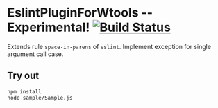 
# EslintPluginForWtools -- Experimental! [![Build Status](https://travis-ci.org/Wandalen/EslintPluginForWtools.svg?branch=master)](https://travis-ci.org/Wandalen/EslintPluginForWtools)

Extends rule `space-in-parens` of `eslint`. Implement exception for single argument call case.

## Try out
```
npm install
node sample/Sample.js
```
